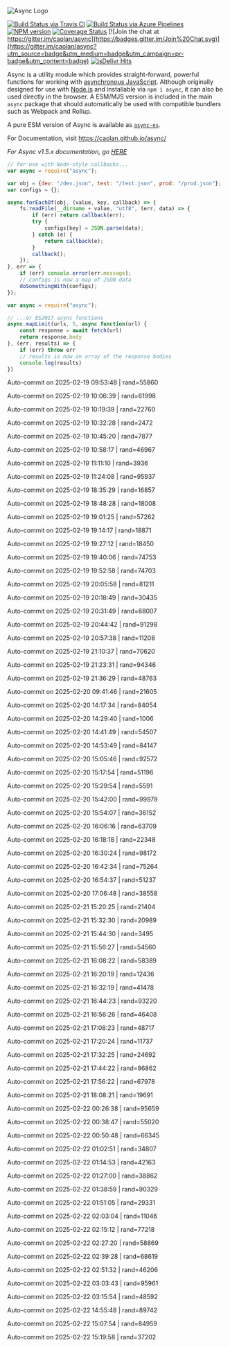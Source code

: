 ![Async Logo](https://raw.githubusercontent.com/caolan/async/master/logo/async-logo_readme.jpg)

[![Build Status via Travis CI](https://travis-ci.org/caolan/async.svg?branch=master)](https://travis-ci.org/caolan/async)
[![Build Status via Azure Pipelines](https://dev.azure.com/caolanmcmahon/async/_apis/build/status/caolan.async?branchName=master)](https://dev.azure.com/caolanmcmahon/async/_build/latest?definitionId=1&branchName=master)
[![NPM version](https://img.shields.io/npm/v/async.svg)](https://www.npmjs.com/package/async)
[![Coverage Status](https://coveralls.io/repos/caolan/async/badge.svg?branch=master)](https://coveralls.io/r/caolan/async?branch=master)
[![Join the chat at https://gitter.im/caolan/async](https://badges.gitter.im/Join%20Chat.svg)](https://gitter.im/caolan/async?utm_source=badge&utm_medium=badge&utm_campaign=pr-badge&utm_content=badge)
[![jsDelivr Hits](https://data.jsdelivr.com/v1/package/npm/async/badge?style=rounded)](https://www.jsdelivr.com/package/npm/async)

<!--
|Linux|Windows|MacOS|
|-|-|-|
|[![Linux Build Status](https://dev.azure.com/caolanmcmahon/async/_apis/build/status/caolan.async?branchName=master&jobName=Linux&configuration=Linux%20node_10_x)](https://dev.azure.com/caolanmcmahon/async/_build/latest?definitionId=1&branchName=master) | [![Windows Build Status](https://dev.azure.com/caolanmcmahon/async/_apis/build/status/caolan.async?branchName=master&jobName=Windows&configuration=Windows%20node_10_x)](https://dev.azure.com/caolanmcmahon/async/_build/latest?definitionId=1&branchName=master) | [![MacOS Build Status](https://dev.azure.com/caolanmcmahon/async/_apis/build/status/caolan.async?branchName=master&jobName=OSX&configuration=OSX%20node_10_x)](https://dev.azure.com/caolanmcmahon/async/_build/latest?definitionId=1&branchName=master)| -->

Async is a utility module which provides straight-forward, powerful functions for working with [asynchronous JavaScript](http://caolan.github.io/async/v3/global.html). Although originally designed for use with [Node.js](https://nodejs.org/) and installable via `npm i async`, it can also be used directly in the browser.  A ESM/MJS version is included in the main `async` package that should automatically be used with compatible bundlers such as Webpack and Rollup.

A pure ESM version of Async is available as [`async-es`](https://www.npmjs.com/package/async-es).

For Documentation, visit <https://caolan.github.io/async/>

*For Async v1.5.x documentation, go [HERE](https://github.com/caolan/async/blob/v1.5.2/README.md)*


```javascript
// for use with Node-style callbacks...
var async = require("async");

var obj = {dev: "/dev.json", test: "/test.json", prod: "/prod.json"};
var configs = {};

async.forEachOf(obj, (value, key, callback) => {
    fs.readFile(__dirname + value, "utf8", (err, data) => {
        if (err) return callback(err);
        try {
            configs[key] = JSON.parse(data);
        } catch (e) {
            return callback(e);
        }
        callback();
    });
}, err => {
    if (err) console.error(err.message);
    // configs is now a map of JSON data
    doSomethingWith(configs);
});
```

```javascript
var async = require("async");

// ...or ES2017 async functions
async.mapLimit(urls, 5, async function(url) {
    const response = await fetch(url)
    return response.body
}, (err, results) => {
    if (err) throw err
    // results is now an array of the response bodies
    console.log(results)
})
```

Auto-commit on 2025-02-19 09:53:48 | rand=55860

Auto-commit on 2025-02-19 10:06:39 | rand=61998

Auto-commit on 2025-02-19 10:19:39 | rand=22760

Auto-commit on 2025-02-19 10:32:28 | rand=2472

Auto-commit on 2025-02-19 10:45:20 | rand=7877

Auto-commit on 2025-02-19 10:58:17 | rand=46967

Auto-commit on 2025-02-19 11:11:10 | rand=3936

Auto-commit on 2025-02-19 11:24:08 | rand=95937

Auto-commit on 2025-02-19 18:35:29 | rand=16857

Auto-commit on 2025-02-19 18:48:28 | rand=18008

Auto-commit on 2025-02-19 19:01:25 | rand=57262

Auto-commit on 2025-02-19 19:14:17 | rand=18871

Auto-commit on 2025-02-19 19:27:12 | rand=18450

Auto-commit on 2025-02-19 19:40:06 | rand=74753

Auto-commit on 2025-02-19 19:52:58 | rand=74703

Auto-commit on 2025-02-19 20:05:58 | rand=81211

Auto-commit on 2025-02-19 20:18:49 | rand=30435

Auto-commit on 2025-02-19 20:31:49 | rand=68007

Auto-commit on 2025-02-19 20:44:42 | rand=91298

Auto-commit on 2025-02-19 20:57:38 | rand=11208

Auto-commit on 2025-02-19 21:10:37 | rand=70620

Auto-commit on 2025-02-19 21:23:31 | rand=94346

Auto-commit on 2025-02-19 21:36:29 | rand=48763

Auto-commit on 2025-02-20 09:41:46 | rand=21605

Auto-commit on 2025-02-20 14:17:34 | rand=84054

Auto-commit on 2025-02-20 14:29:40 | rand=1006

Auto-commit on 2025-02-20 14:41:49 | rand=54507

Auto-commit on 2025-02-20 14:53:49 | rand=84147

Auto-commit on 2025-02-20 15:05:46 | rand=92572

Auto-commit on 2025-02-20 15:17:54 | rand=51196

Auto-commit on 2025-02-20 15:29:54 | rand=5591

Auto-commit on 2025-02-20 15:42:00 | rand=99979

Auto-commit on 2025-02-20 15:54:07 | rand=36152

Auto-commit on 2025-02-20 16:06:16 | rand=63709

Auto-commit on 2025-02-20 16:18:18 | rand=22348

Auto-commit on 2025-02-20 16:30:24 | rand=98172

Auto-commit on 2025-02-20 16:42:34 | rand=75264

Auto-commit on 2025-02-20 16:54:37 | rand=51237

Auto-commit on 2025-02-20 17:06:48 | rand=38558

Auto-commit on 2025-02-21 15:20:25 | rand=21404

Auto-commit on 2025-02-21 15:32:30 | rand=20989

Auto-commit on 2025-02-21 15:44:30 | rand=3495

Auto-commit on 2025-02-21 15:56:27 | rand=54560

Auto-commit on 2025-02-21 16:08:22 | rand=58389

Auto-commit on 2025-02-21 16:20:19 | rand=12436

Auto-commit on 2025-02-21 16:32:19 | rand=41478

Auto-commit on 2025-02-21 16:44:23 | rand=93220

Auto-commit on 2025-02-21 16:56:26 | rand=46408

Auto-commit on 2025-02-21 17:08:23 | rand=48717

Auto-commit on 2025-02-21 17:20:24 | rand=11737

Auto-commit on 2025-02-21 17:32:25 | rand=24692

Auto-commit on 2025-02-21 17:44:22 | rand=86862

Auto-commit on 2025-02-21 17:56:22 | rand=67978

Auto-commit on 2025-02-21 18:08:21 | rand=19691

Auto-commit on 2025-02-22 00:26:38 | rand=95659

Auto-commit on 2025-02-22 00:38:47 | rand=55020

Auto-commit on 2025-02-22 00:50:48 | rand=66345

Auto-commit on 2025-02-22 01:02:51 | rand=34807

Auto-commit on 2025-02-22 01:14:53 | rand=42163

Auto-commit on 2025-02-22 01:27:00 | rand=38862

Auto-commit on 2025-02-22 01:38:59 | rand=90329

Auto-commit on 2025-02-22 01:51:05 | rand=29331

Auto-commit on 2025-02-22 02:03:04 | rand=11046

Auto-commit on 2025-02-22 02:15:12 | rand=77218

Auto-commit on 2025-02-22 02:27:20 | rand=58869

Auto-commit on 2025-02-22 02:39:28 | rand=68619

Auto-commit on 2025-02-22 02:51:32 | rand=46206

Auto-commit on 2025-02-22 03:03:43 | rand=95961

Auto-commit on 2025-02-22 03:15:54 | rand=48592

Auto-commit on 2025-02-22 14:55:48 | rand=89742

Auto-commit on 2025-02-22 15:07:54 | rand=84959

Auto-commit on 2025-02-22 15:19:58 | rand=37202

